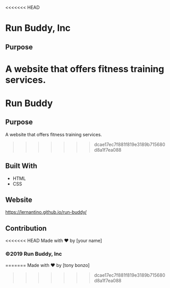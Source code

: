 <<<<<<< HEAD
# Run Buddy, Inc

## Purpose
A website that offers fitness training services. 
=======
# Run Buddy

## Purpose
A website that offers fitness training services.
>>>>>>> dcae17ec7f881f819e3189b715680d8a1f7ea088

## Built With
* HTML
* CSS

## Website
https://lernantino.github.io/run-buddy/

## Contribution
<<<<<<< HEAD
Made with ❤️ by [your name]

### ©️2019 Run Buddy, Inc 
=======
Made with ❤️ by [tony bonzo]
>>>>>>> dcae17ec7f881f819e3189b715680d8a1f7ea088
